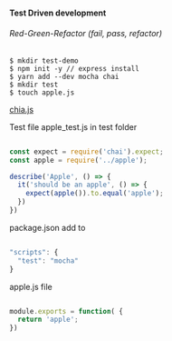 #### Test Driven development
###### Red-Green-Refactor (fail, pass, refactor)

```
$ mkdir test-demo
$ npm init -y // express install
$ yarn add --dev mocha chai
$ mkdir test
$ touch apple.js

```

[chia.js](http://chaijs.com/)

Test file apple_test.js in test folder
```js

const expect = require('chai').expect;
const apple = require('../apple');

describe('Apple', () => {
  it('should be an apple', () => {
    expect(apple()).to.equal('apple');
  })
})

```

package.json add to
```js

"scripts": {
  "test": "mocha"
}

```

apple.js file
```js

module.exports = function( {
  return 'apple';
})

```
